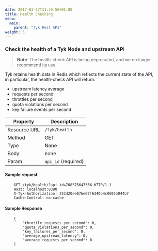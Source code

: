 ```yaml
---
date: 2017-03-27T11:39:50+01:00
title: Health Checking
menu:
  main:
    parent: "Tyk Rest API"
weight: 5 
---
```


### Check the health of a Tyk Node and upstream API

> **Note**: The health-check API is being deprecated, and we no longer recommend its use.

Tyk retains health data in Redis which reflects the current state of the API, in particular, the health-check API will return:

*   upstream latency average
*   requests per second 
*   throttles per second
*   quota violations per second
*   key failure events per second

| **Property** | **Description**     |
| ------------ | ------------------- |
| Resource URL | `/tyk/health`       |
| Method       | GET                 |
| Type         | None                |
| Body         | none                |
| Param        | `api_id` (required) |

#### Sample request

```
    GET /tyk/health/?api_id=768575647356 HTTP/1.1
    Host: localhost:8080
    X-Tyk-Authorization: 352d20ee67be67f6340b4c0605b044b7
    Cache-Control: no-cache
```

#### Sample Response

```
    {
        "throttle_requests_per_second": 0,
        "quota_violations_per_second": 0,
        "key_failures_per_second": 0,
        "average_upstream_latency": 0,
        "average_requests_per_second": 0
    }
```